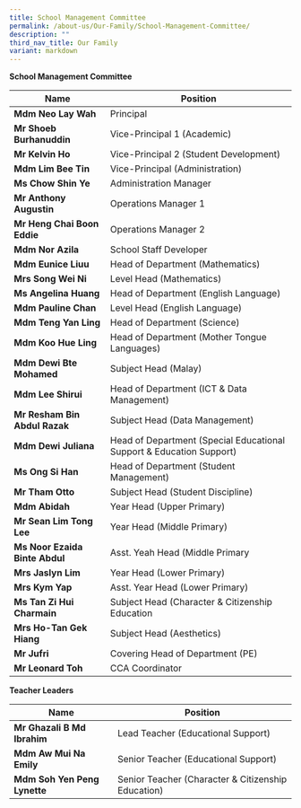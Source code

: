 ```yaml
---
title: School Management Committee
permalink: /about-us/Our-Family/School-Management-Committee/
description: ""
third_nav_title: Our Family
variant: markdown
---
```

**School Management Committee**

|Name | Position |
| -------- | -------- |
| **Mdm Neo Lay Wah**     | Principal     | 
|**Mr Shoeb Burhanuddin**|Vice-Principal 1 (Academic)
|**Mr Kelvin Ho**|Vice-Principal 2 (Student Development)
|**Mdm Lim Bee Tin**|Vice-Principal (Administration)
|**Ms Chow Shin Ye**|Administration Manager
|**Mr Anthony Augustin**|Operations Manager 1
|**Mr Heng Chai Boon Eddie**|Operations Manager 2
|**Mdm Nor Azila**|School Staff Developer
|**Mdm Eunice Liuu**|Head of Department (Mathematics)
|**Mrs Song Wei Ni**|Level Head (Mathematics)
|**Ms Angelina Huang**|Head of Department (English Language)|
|**Mdm Pauline Chan**|Level Head (English Language)
|**Mdm Teng Yan Ling**|Head of Department (Science)
|**Mdm Koo Hue Ling**|Head of Department (Mother Tongue Languages)
|**Mdm Dewi Bte Mohamed**|Subject Head (Malay)
|**Mdm Lee Shirui**|Head of Department (ICT & Data Management)
|**Mr Resham Bin Abdul Razak**|Subject Head (Data Management)
|**Mdm Dewi Juliana**|Head of Department (Special Educational Support & Education Support)
|**Ms Ong Si Han**|Head of Department (Student Management)
|**Mr Tham Otto**|Subject Head (Student Discipline)
|**Mdm Abidah**|Year Head (Upper Primary)
|**Mr Sean Lim Tong Lee**|	Year Head (Middle Primary)
|**Ms Noor Ezaida Binte Abdul**|Asst. Yeah Head (Middle Primary
|**Mrs Jaslyn Lim**|Year Head (Lower Primary)
|**Mrs Kym Yap**|	Asst. Year Head (Lower Primary) 
|**Ms Tan Zi Hui Charmain**|Subject Head (Character & Citizenship Education
|**Mrs Ho-Tan Gek Hiang**|Subject Head (Aesthetics)
|**Mr Jufri**| Covering Head of Department (PE)
|**Mr Leonard Toh**|CCA Coordinator


**Teacher Leaders**

|Name | Position |
| -------- | -------- |
|**Mr Ghazali B Md Ibrahim**|Lead Teacher (Educational Support)
|**Mdm Aw Mui Na Emily**|Senior Teacher (Educational Support)
|**Mdm Soh Yen Peng Lynette**|Senior Teacher (Character & Citizenship Education)
